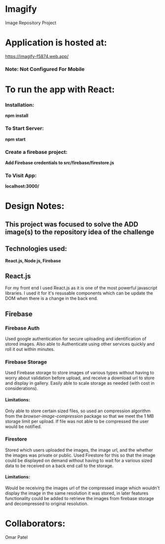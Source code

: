 # Imagify
Image Repository Project


# Application is hosted at: 
  https://imagify-f5874.web.app/

### Note: Not Configured For Mobile
  
# To run the app with React:
### Installation:
  **npm install**

###  To Start Server:
  **npm start**
    
### Create a firebase project:
  **Add Firebase credentials to src/firebase/firestore.js**
  
### To Visit App:
  **localhost:3000/**
    
# Design Notes: 
## This project was focused to solve the ADD image(s) to the repository idea of the challenge
## Technologies used:
  **React.js, Node js, Firebase**
## React.js
  For my front end I used React.js as it is one of the most powerful javascript libraries. I used it for it's resusable components which can be update the DOM when there is a change in the back end.
  
## Firebase
### Firebase Auth
  Used google authentication for secure uploading and identification of stored images. Also able to Authenticate using other services quickly and roll it out within minutes.
### Firebase Storage
  Used Firebase storage to store images of various types without having to worry about validation before upload, and receive a download url to store and display in gallery. Easily able to scale storage as needed (with cost in considerations).
#### Limitations:
  Only able to store certain sized files, so used an compression algorithm from the *browser-image-compression* package so that we meet the 1 MB storage limit per upload. If file was not able to be compressed the user would be notified.

### Firestore
  Stored which users uploaded the images, the image url, and the whether the images was private or public. Used Firestore for this so that the image could be displayed on demand without having to wait for a various sized data to be received on a back end call to the storage.
 #### Limitations:
  Would be receiving the images url of the compressed image which wouldn't display the image in the same resolution it was stored, in later features functionality could be added to retrieve the images from firebase storage and decompressed to original resolution.
  

# Collaborators:
Omar Patel
